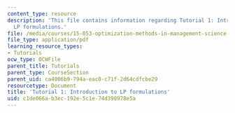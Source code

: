 ```yaml
---
content_type: resource
description: 'This file contains information regarding Tutorial 1: Introduction to
  LP formulations.'
file: /media/courses/15-053-optimization-methods-in-management-science-spring-2013/c1de066ab3ec192e5c1e74d398978e5a_MIT15_053S13_tut01.pdf
file_type: application/pdf
learning_resource_types:
- Tutorials
ocw_type: OCWFile
parent_title: Tutorials
parent_type: CourseSection
parent_uid: ca4006b9-794a-eac0-c71f-2d64cdfcbe29
resourcetype: Document
title: 'Tutorial 1: Introduction to LP formulations'
uid: c1de066a-b3ec-192e-5c1e-74d398978e5a
---
```

